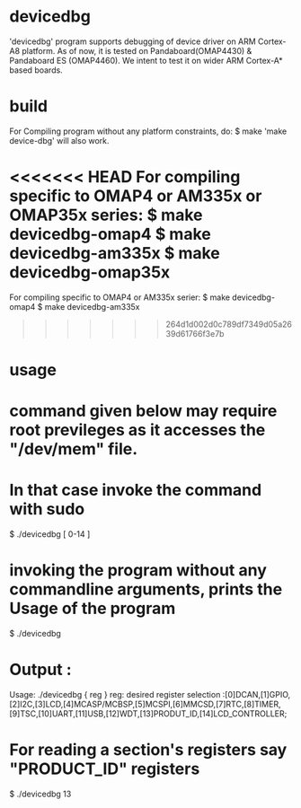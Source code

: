 devicedbg
=========

'devicedbg' program supports debugging of device driver on ARM Cortex-A8 platform. As of now, it is tested on Pandaboard(OMAP4430) & Pandaboard ES (OMAP4460). We intent to test it on wider ARM Cortex-A* based boards. 

build
=====

For Compiling program without any platform constraints, do: 
$ make 
'make device-dbg' will also work. 

<<<<<<< HEAD
For compiling specific to OMAP4 or AM335x or OMAP35x series: 
$ make devicedbg-omap4
$ make devicedbg-am335x
$ make devicedbg-omap35x
=======
For compiling specific to OMAP4 or AM335x serier: 
$ make devicedbg-omap4
$ make devicedbg-am335x 
>>>>>>> 264d1d002d0c789df7349d05a2639d61766f3e7b

usage 
=====

# command given below may require root previleges as it accesses the "/dev/mem" file.
# In that case invoke the command with sudo

$ ./devicedbg [ 0-14 ]

# invoking the program without any commandline arguments, prints the Usage of the program
$ ./devicedbg

# Output :
Usage:	./devicedbg { reg }
reg: desired register selection :[0]DCAN,[1]GPIO,[2]I2C,[3]LCD,[4]MCASP/MCBSP,[5]MCSPI,[6]MMCSD,[7]RTC,[8]TIMER,[9]TSC,[10]UART,[11]USB,[12]WDT,[13]PRODUT_ID,[14]LCD_CONTROLLER;

# For reading a section's registers say "PRODUCT_ID" registers
$ ./devicedbg 13
